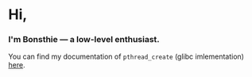 # Hi,
### I'm Bonsthie — a low-level enthusiast.

You can find my documentation of `pthread_create` (glibc imlementation) [here](0%20-%20pthread_create%20(glibc)%20explain).